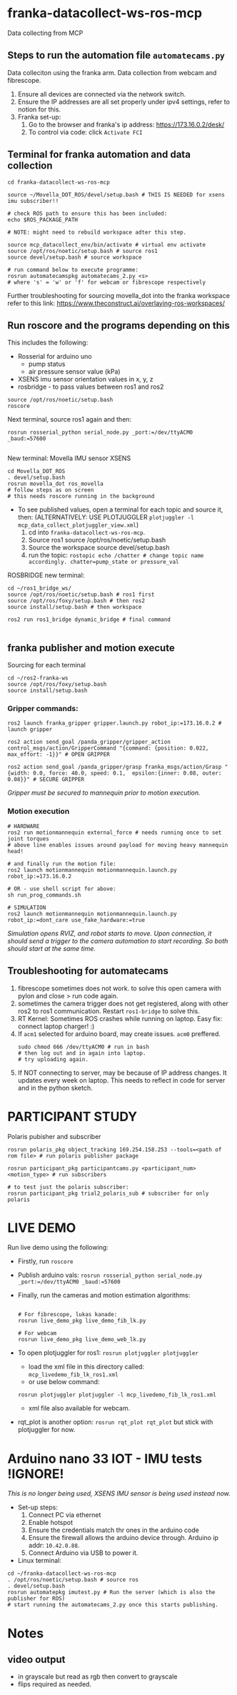 # franka-datacollect-ws-ros-mcp
Data collecting from MCP 

## Steps to run the automation file `automatecams.py`

Data colleciton using the franka arm. Data collection from webcam and fibrescope. 
1. Ensure all devices are connected via the network switch.
2. Ensure the IP addresses are all set properly under ipv4 settings, refer to notion for this. 
3. Franka set-up:
   1. Go to the browser and franka's ip address: https://173.16.0.2/desk/ 
   2. To control via code: click `Activate FCI`
## Terminal for franka automation and data collection
```
cd franka-datacollect-ws-ros-mcp

source ~/Movella_DOT_ROS/devel/setup.bash # THIS IS NEEDED for xsens imu subscriber!!

# check ROS path to ensure this has been included: 
echo $ROS_PACKAGE_PATH 

# NOTE: might need to rebuild workspace adter this step. 

source mcp_datacollect_env/bin/activate # virtual env activate
source /opt/ros/noetic/setup.bash # source ros1
source devel/setup.bash # source workspace

# run command below to execute programme: 
rosrun automatecamspkg automatecams_2.py <s>
# where 's' = 'w' or 'f' for webcam or fibrescope respectively
``` 

Further troubleshooting for sourcing movella_dot into the franka workspace refer to this link: 
https://www.theconstruct.ai/overlaying-ros-workspaces/ 


## Run roscore and the programs depending on this
This includes the following: 
* Rosserial for arduino uno
  * pump status
  * air pressure sensor value (kPa)
* XSENS imu sensor orientation values in x, y, z
* rosbridge - to pass values between ros1 and ros2

```
source /opt/ros/noetic/setup.bash
roscore
```
Next terminal, source ros1 again and then: 
```
rosrun rosserial_python serial_node.py _port:=/dev/ttyACM0 _baud:=57600


```
New terminal: Movella IMU sensor XSENS
```
cd Movella_DOT_ROS
. devel/setup.bash
rosrun movella_dot ros_movella 
# follow steps as on screen
# this needs roscore running in the background
```
* To see published values, open a terminal for each topic and source it, then: (ALTERNATIVELY: USE PLOTJUGGLER `plotjuggler -l mcp_data_collect_plotjuggler_view.xml`)
    1. cd into `franka-datacollect-ws-ros-mcp`. 
    2. Source ros1 source /opt/ros/noetic/setup.bash
    3. Source the workspace source devel/setup.bash
    4. run the topic: `rostopic echo /chatter # change topic name accordingly. chatter=pump_state or pressure_val`

ROSBRIDGE new terminal: 
```
cd ~/ros1_bridge_ws/
source /opt/ros/noetic/setup.bash # ros1 first
source /opt/ros/foxy/setup.bash # then ros2 
source install/setup.bash # then workspace

ros2 run ros1_bridge dynamic_bridge # final command


```

## franka publisher and motion execute
Sourcing for each terminal
```
cd ~/ros2-franka-ws
source /opt/ros/foxy/setup.bash
source install/setup.bash
```

### Gripper commands: 
```
ros2 launch franka_gripper gripper.launch.py robot_ip:=173.16.0.2 # launch gripper

ros2 action send_goal /panda_gripper/gripper_action control_msgs/action/GripperCommand "{command: {position: 0.022, max_effort: -1}}" # OPEN GRIPPER

ros2 action send_goal /panda_gripper/grasp franka_msgs/action/Grasp "{width: 0.0, force: 40.0, speed: 0.1,  epsilon:{inner: 0.08, outer: 0.08}}" # SECURE GRIPPER
```
*Gripper must be secured to mannequin prior to motion execution.* 


### Motion execution
```
# HARDWARE
ros2 run motionmannequin external_force # needs running once to set joint torques
# above line enables issues around payload for moving heavy mannequin head!

# and finally run the motion file:
ros2 launch motionmannequin motionmannequin.launch.py robot_ip:=173.16.0.2

# OR - use shell script for above: 
sh run_prog_commands.sh

# SIMULATION
ros2 launch motionmannequin motionmannequin.launch.py robot_ip:=dont_care use_fake_hardware:=true
```

*Simulation opens RVIZ, and robot starts to move. Upon connection, it should send a trigger to the camera automation to start recording. So both should start at the same time.* 

## Troubleshooting for automatecams
1. fibrescope sometimes does not work. to solve this open camera with pylon and close > run code again. 
2. sometimes the camera trigger does not get registered, along with other ros2 to ros1 communication. Restart `ros1-bridge` to solve this. 
3. RT Kernel: Sometimes ROS crashes while running on laptop. Easy fix: connect laptop charger! :) 
4. If `acm1` selected for arduino board, may create issues. `acm0` preffered. 
   ```
   sudo chmod 666 /dev/ttyACM0 # run in bash
   # then log out and in again into laptop. 
   # try uploading again. 
   ``` 
5. If NOT connecting to server, may be because of IP address changes. It updates every week on laptop. This needs to reflect in code for server and in the python sketch. 

# PARTICIPANT STUDY
Polaris pubisher and subscriber
 
```
rosrun polaris_pkg object_tracking 169.254.158.253 --tools=<path of rom file> # run polaris publisher package

rosrun participant_pkg participantcams.py <participant_num> <motion_type> # run subscribers

# to test just the polaris subscriber: 
rosrun participant_pkg trial2_polaris_sub # subscriber for only polaris

```

# LIVE DEMO
Run live demo using the following: 
* Firstly, run `roscore`
* Publish arduino vals:  `rosrun rosserial_python serial_node.py _port:=/dev/ttyACM0 _baud:=57600` 
* Finally, run the cameras and motion estimation algorithms: 
  ```

  # For fibrescope, lukas kanade: 
  rosrun live_demo_pkg live_demo_fib_lk.py

  # For webcam 
  rosrun live_demo_pkg live_demo_web_lk.py

  ```
  
* To open plotjuggler for ros1: `rosrun plotjuggler plotjuggler`
  * load the xml file in this directory called: `mcp_livedemo_fib_lk_ros1.xml`
  * or use below command: 
  ```
  rosrun plotjuggler plotjuggler -l mcp_livedemo_fib_lk_ros1.xml
  ```
  * xml file also available for webcam. 
* rqt_plot is another option: `rosrun rqt_plot rqt_plot` but stick with plotjuggler for now. 

# Arduino nano 33 IOT - IMU tests !IGNORE!
*This is no longer being used, XSENS IMU sensor is being used instead now.*
* Set-up steps: 
  1. Connect PC via ethernet
  2. Enable hotspot
  3. Ensure the credentials match thr ones in the arduino code
  4. Ensure the firewall allows the arduino device through. Arduino ip addr: `10.42.0.88`. 
  5. Connect Arduino via USB to power it. 
* Linux terminal: 
```
cd ~/franka-datacollect-ws-ros-mcp
. /opt/ros/noetic/setup.bash # source ros
. devel/setup.bash
rosrun automatepkg imutest.py # Run the server (which is also the publisher for ROS)
# start running the automatecams_2.py once this starts publishing. 

```

# Notes 
## video output
* in grayscale but read as rgb then convert to grayscale
* flips required as needed. 